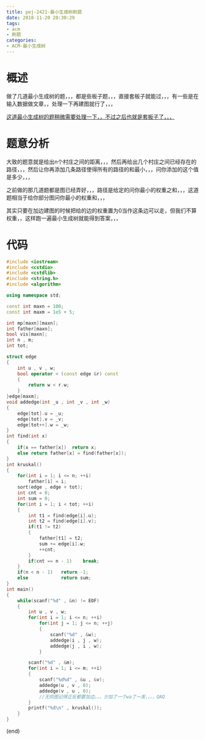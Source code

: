```yaml
---
title: poj-2421-最小生成树刷题
date: 2018-11-20 20:30:29
tags:
- acm
- 刷题
categories:
- ACM-最小生成树
---
```


# 概述

做了几道最小生成树的题，，，都是些板子题，，，直接套板子就能过，，，有一些是在输入数据做文章，，处理一下再建图就行了，，，

[这道最小生成树的题稍微需要处理一下，，不过之后也就是套板子了，，，](http://poj.org/problem?id=2421)

<!-- more -->

# 题意分析

大致的题意就是给出n个村庄之间的距离，，，然后再给出几个村庄之间已经存在的路径，，，然后让你再添加几条路径使得所有的路径的和最小，，，问你添加的这个值是多少，，，

之前做的那几道题都是图已经弄好，，，路径是给定的问你最小的权重之和，，，这道题相当于给你部分图问你最小的权重和，，，

其实只要在加边建图的时候把给的边的权重置为0当作这条边可以走，但我们不算权重，，这样跑一遍最小生成树就能得到答案，，，

# 代码

```cpp
#include <iostream>
#include <cstdio>
#include <cstdlib>
#include <string.h>
#include <algorithm>

using namespace std;

const int maxn = 100;
const int maxm = 1e5 + 5;

int mp[maxn][maxn];
int father[maxn];
bool vis[maxn];
int n , m;
int tot;

struct edge
{
    int u , v , w;
    bool operator < (const edge &r) const
    {
        return w < r.w;
    }
}edge[maxm];
void addedge(int _u , int _v , int _w)
{
    edge[tot].u = _u;
    edge[tot].v = _v;
    edge[tot++].w = _w;
}
int find(int x)
{
    if(x == father[x])  return x;
    else return father[x] = find(father[x]);
}
int kruskal()
{
    for(int i = 1; i <= n; ++i)
        father[i] = i;
    sort(edge , edge + tot);
    int cnt = 0;
    int sum = 0;
    for(int i = 1; i < tot; ++i)
    {
        int t1 = find(edge[i].u);
        int t2 = find(edge[i].v);
        if(t1 != t2)
        {
            father[t1] = t2;
            sum += edge[i].w;
            ++cnt;
        }
        if(cnt == n - 1)    break;
    }
    if(n < n - 1)   return -1;
    else            return sum;
}
int main()
{
    while(scanf("%d" , &n) != EOF)
    {
        int u , v , w;
        for(int i = 1; i <= n; ++i)
            for(int j = 1; j <= n; ++j)
            {
                scanf("%d" , &w);
                addedge(i , j , w);
                addedge(j , i , w);
            }

        scanf("%d" , &m);
        for(int i = 1; i <= m; ++i)
        {
            scanf("%d%d" , &u , &v);
            addedge(u , v , 0);
            addedge(v , u , 0);
            //无向图记得正反都要加边，，，少加了一个wa了一发，，，，QAQ
        }
        printf("%d\n" , kruskal());
    }
}

```

(end)